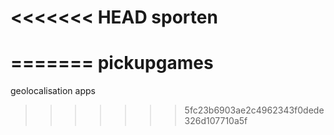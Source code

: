 <<<<<<< HEAD
sporten
=======
=======
pickupgames
===========

geolocalisation apps
>>>>>>> 5fc23b6903ae2c4962343f0dede326d107710a5f

